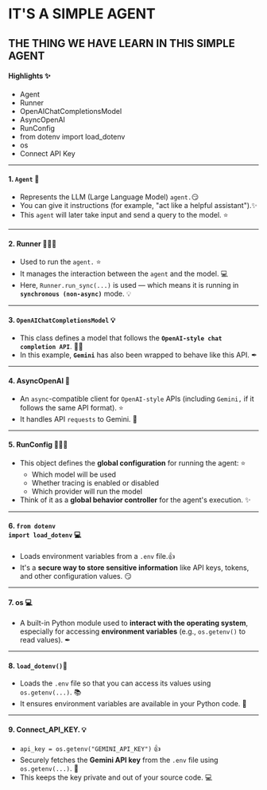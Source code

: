 # IT'S A SIMPLE AGENT

## THE THING WE HAVE LEARN IN THIS SIMPLE AGENT

#### Highlights ✨

- Agent
- Runner
- OpenAIChatCompletionsModel
- AsyncOpenAI
- RunConfig
- from dotenv import load_dotenv
- os
- Connect API Key

---
#### 1. <code>Agent</code> 🤖

- Represents the LLM (Large Language Model) <code>agent.</code>😏
- You can give it instructions (for example, "act like a helpful assistant").✨
- This <code>agent</code> will later take input and send a query to the model. ⭐

---
#### 2. Runner 🏃🏻‍♂️

- Used to run the <code>agent.</code> ⭐
- It manages the interaction between the <code>agent</code> and the model. 💻
- Here, <code>Runner.run_sync(...)</code> is used — which means it is running in <code>**synchronous (non-async)**</code> mode. 💡

---
#### 3. <code>OpenAIChatCompletionsModel</code> 💡

- This class defines a model that follows the <code>**OpenAI-style chat completion API**</code>. ✍🏻
- In this example, <code>**Gemini**</code> has also been wrapped to behave like this API. ✒

---
#### 4. AsyncOpenAI 🤖

- An <code>async</code>-compatible client for <code>OpenAI-style</code> APIs (including <code>Gemini,</code> if it follows the same API format). ⭐
- It handles API <code>requests</code> to Gemini. 💎

---
#### 5. RunConfig 🏃🏻‍♂️

- This object defines the **global configuration** for running the agent: ⭐
    - Which model will be used
    - Whether tracing is enabled or disabled
    - Which provider will run the model
- Think of it as a **global behavior controller** for the agent's execution. ✨

---
#### 6. <code>from dotenv import load_dotenv</code> 💻

- Loads environment variables from a `.env` file.👍
- It's a **secure way to store sensitive information** like API keys, tokens, and other configuration values. 😏

---
#### 7. os 💻

- A built-in Python module used to **interact with the operating system**, especially for accessing **environment variables** (e.g., `os.getenv()` to read values). ✒

---
#### 8. `load_dotenv()`🔐

- Loads the `.env` file so that you can access its values using `os.getenv(...)`. 📚
- It ensures environment variables are available in your Python code. 🎯

---
#### 9. Connect_API_KEY. 💡

- `api_key = os.getenv("GEMINI_API_KEY")` 👍
- Securely fetches the **Gemini API key** from the `.env` file using `os.getenv(...)`. 🔐
- This keeps the key private and out of your source code. 💻


